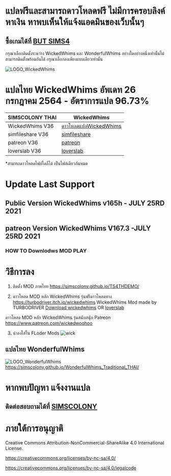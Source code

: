 
# แปลฟรีและสามารถดาวโหลดฟรี ไม่มีการครอบลิงค์หาเงิน หาพบเห็นให้แจ้งแอดมินของเว็บนั้นๆ
## ซื้อเกมได้ที่ [BUT SIMS4](https://www.cdkeys.com/pc/games/the-sims-4-standard-edition-pc-cd-key-origin?mw_aref=simscolony)

กรุณาเลือกติดตั้งระหว่าง WickedWhims และ WonderfulWhims อย่างใดอย่างหนึ่งเท่านั้นไม่สามารถติดตั้งพร้อมกันได้
กรุณาเลือกลงเพียงแบบเดียวเท่านั้น

![LOGO_WickedWhims](https://img.itch.zone/aW1nLzMzMDExODAucG5n/original/mSNqg3.png)

# แปลไทย WickedWhims อัพเดท 26 กรกฎาคม 2564 - อัตราการแปล 96.73%

| SIMSCOLONY THAI| WickedWhims|
| ------------- | ------------- |
| WickedWhims V36| [ดาวโหลดแปลWickedWhims](https://github.com/simscolony/WickedWhims_Traditional_THAI/raw/master/%5BSIMSCOLONY%5DWickedWhims_TH_V36.package) |
| simfileshare V36| [simfileshare](http://www.simfileshare.net/download/2615211/) |
| patreon V36| [patreon]() |
| loverslab V36| [loverslab](https://www.loverslab.com/files/file/5755-sims-4-wickedwhims-thai-locallization-support-v165e%C2%A0-june-10th-2021/) |

*สามารถดาวโหลดไฟล์ใดก็ได้ เป็นไฟล์เดียวกันหมด
# Update Last Support 
## Public Version WickedWhims v165h - JULY 25RD 2021
##  patreon Version WickedWhim﻿s V167.3 -JULY 25RD 2021
### HOW TO Downlodws MOD PLAY 

# วิธีการลง
1. ติดตั้ง MOD ภาพไทย
https://simscolony.github.io/TS4THDEMO/

2. ดาวโหลด MOD หลัก WickedWhims  รุ่นฟรีดาวโหลดทาง
https://turbodriver.itch.io/wickedwhims
WickedWhims Mod made by TURBODRIVER   [Download wickedwhims](https://wickedwhimsmod.com/download/) OR
[loverslab](https://www.loverslab.com/files/file/5755-sims-4-thai-translation-for-wickedwhims-435140c-16-april-2019/)


ดาวโหลด MOD หลัก WickedWhims  รุ่นสนับสนุับ
Patreon https://www.patreon.com/wickedwoohoo


3. นำลงใส่ใน FLoder Mods
![wick](https://i.imgur.com/yzwIcAP.jpg)


## แปลไทย WonderfulWhims

![LOGO_WonderfulWhims](https://img.itch.zone/aW1nLzQyNjc4NDEucG5n/original/bivTAu.png)
https://simscolony.github.io/WonderfulWhims_Traditional_THAI/


# หากพบปัญหา แจ้งงานแปล
## ติดต่อสอบถามได้ที่ [SIMSCOLONY](https://www.facebook.com/SimsColony/)

# ภายใต้การอนุญาติ 

Creative Commons Attribution-NonCommercial-ShareAlike 4.0 International License.

https://creativecommons.org/licenses/by-nc-sa/4.0/

https://creativecommons.org/licenses/by-nc-sa/4.0/legalcode

